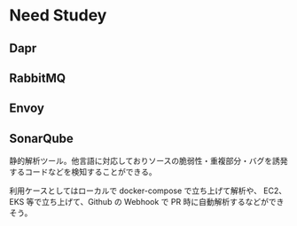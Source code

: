 # Need Studey

## Dapr

## RabbitMQ

## Envoy

## SonarQube

静的解析ツール。他言語に対応しておりソースの脆弱性・重複部分・バグを誘発するコードなどを検知することができる。

利用ケースとしてはローカルで docker-compose で立ち上げて解析や、
EC2、EKS 等で立ち上げて、Github の Webhook で PR 時に自動解析するなどができそう。
